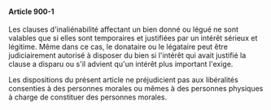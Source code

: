 #### Article 900-1

Les clauses d'inaliénabilité affectant un bien donné ou légué ne sont valables que si elles sont temporaires et justifiées par un intérêt sérieux et légitime. Même dans ce cas, le donataire ou le légataire peut être judiciairement autorisé à disposer du bien si l'intérêt qui avait justifié la clause a disparu ou s'il advient qu'un intérêt plus important l'exige.

Les dispositions du présent article ne préjudicient pas aux libéralités consenties à des personnes morales ou mêmes à des personnes physiques à charge de constituer des personnes morales.

